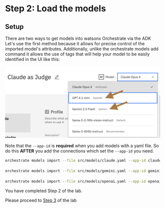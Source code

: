 # Step 2: Load the models

## Setup
 
There are two ways to get models into watsonx Orchestrate via the ADK
Let's use the first method because it allows for precise control of the imported model's attributes. Additionally, unlike the orchestrate models add command it allows the use of tags that will help your model to be easily identified in the UI like this:

![Model tags in UI](../../resources/model_tags.png)

Note that the `--app-id` is **required** when you add models with a yaml file. So do this **AFTER** you add the connections which set the `--app-id` you need.

```bash
orchestrate models import --file src/models/claude.yaml --app-id claude_creds

orchestrate models import --file src/models/gemini.yaml --app-id gemini_creds

orchestrate models import --file src/models/openai.yaml --app-id openai_creds

```

You have completed Step 2 of the lab.

Please proceed to [Step 3](../agents/README_for_agents.md) of the lab

